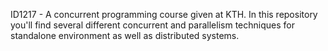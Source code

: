 ID1217 - A concurrent programming course given at KTH. In this repository you'll find several different concurrent and parallelism techniques for standalone environment as well as distributed systems.
